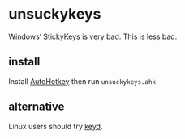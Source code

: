 # unsuckykeys

Windows’ [StickyKeys](https://en.wikipedia.org/wiki/Sticky_keys) is very
bad. This is less bad.

## install

Install [AutoHotkey](https://www.autohotkey.com/) then run `unsuckykeys.ahk`

## alternative

Linux users should try [keyd](https://github.com/rvaiya/keyd).

